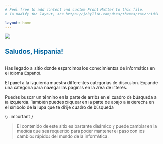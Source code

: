 ```yaml
---
# Feel free to add content and custom Front Matter to this file.
# To modify the layout, see https://jekyllrb.com/docs/themes/#overriding-theme-defaults

layout: home
---
```


![](../../assets/images/devesp_logo.png)

<h2><font color="#0369a3"> Saludos, Hispania! </font></h2>
<br>
Has llegado al sitio donde esparcimos los conocimientos de informática en el idioma Español.

El panel a la izquierda muestra differentes categorias de discusíon.
Expande una categoria para navegar las páginas en la área de interés.

Puedes buscar un término en la parte de arriba en el cuadro de búsqueda a la izquierda. También puedes cliquear en la parte de abajo a la derecha en el símbolo de la lupa que te dirije cuadro de búsqueda.

{: .important }
> El contenido de este sitio es bastante dinámico y puede cambiar en la medida que sea requerido para poder mantener el paso con los cambios rápidos del mundo de la informática.

